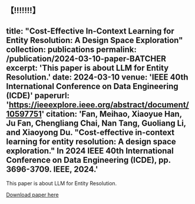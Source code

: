 【!!!!!!!】
---
title: "Cost-Effective In-Context Learning for Entity Resolution: A Design Space Exploration"
collection: publications
permalink: /publication/2024-03-10-paper-BATCHER
excerpt: 'This paper is about LLM for Entity Resolution.'
date: 2024-03-10
venue: 'IEEE 40th International Conference on Data Engineering (ICDE)'
paperurl: 'https://ieeexplore.ieee.org/abstract/document/10597751'
citation: 'Fan, Meihao, Xiaoyue Han, Ju Fan, Chengliang Chai, Nan Tang, Guoliang Li, and Xiaoyong Du. "Cost-effective in-context learning for entity resolution: A design space exploration." In 2024 IEEE 40th International Conference on Data Engineering (ICDE), pp. 3696-3709. IEEE, 2024.'
---
This paper is about LLM for Entity Resolution.

[Download paper here](http://fmh1art.github.io/files/BatchER-ICDE2024.pdf)
